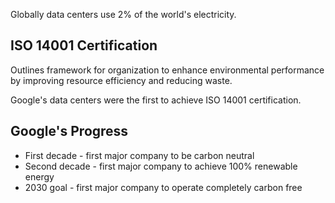 Globally data centers use 2% of the world's electricity.
## ISO 14001 Certification
Outlines framework for organization to enhance environmental performance by improving resource efficiency and reducing waste.

Google's data centers were the first to achieve ISO 14001 certification.

## Google's Progress

- First decade - first major company to be carbon neutral
- Second decade - first major company to achieve 100% renewable energy
- 2030 goal - first major company to operate completely carbon free

